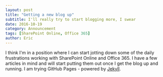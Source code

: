 ```yaml
---
layout: post
title: "Getting a new blog up"
subtitle: I'll really try to start blogging more, I swear
date: 2016-10-19
category: Announcement
tags: [SharePoint Online, Office 365]
author: Eric
---
```


I think I'm in a position where I can start jotting down some of the daily frustrations working with SharePoint Online and Office 365. I have a few articles in mind and will start putting them out once I get the blog up and running. I am trying GitHub Pages - powered by [Jekyll](http://jekyllrb.com).
